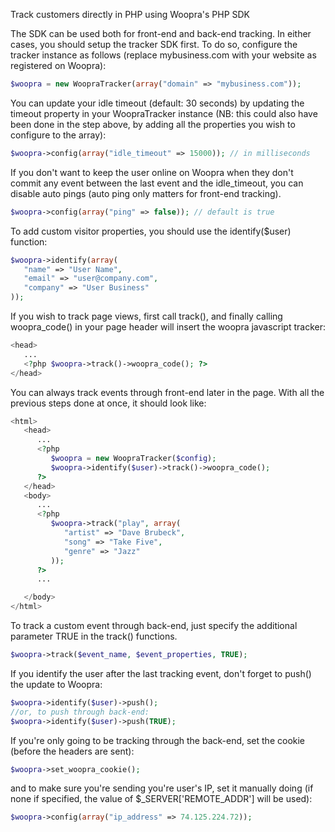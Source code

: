 Track customers directly in PHP using Woopra's PHP SDK

The SDK can be used both for front-end and back-end tracking. In either cases, you should setup the tracker SDK first. To do so, configure the tracker instance as follows (replace mybusiness.com with your website as registered on Woopra):
``` php
$woopra = new WoopraTracker(array("domain" => "mybusiness.com"));
```
You can update your idle timeout (default: 30 seconds) by updating the timeout property in your WoopraTracker instance (NB: this could also have been done in the step above, by adding all the properties you wish to configure to the array):
``` php
$woopra->config(array("idle_timeout" => 15000)); // in milliseconds
```
If you don't want to keep the user online on Woopra when they don't commit any event between the last event and the idle_timeout, you can disable auto pings (auto ping only matters for front-end tracking).
``` php
$woopra->config(array("ping" => false)); // default is true
```
To add custom visitor properties, you should use the identify($user) function:
``` php
$woopra->identify(array(
   "name" => "User Name",
   "email" => "user@company.com",
   "company" => "User Business"
));
```
If you wish to track page views, first call track(), and finally calling woopra_code() in your page header will insert the woopra javascript tracker:
``` php
<head>
   ...
   <?php $woopra->track()->woopra_code(); ?>
</head>

```
You can always track events through front-end later in the page. With all the previous steps done at once, it should look like:
``` php
<html>
   <head>
      ...
      <?php
         $woopra = new WoopraTracker($config);
         $woopra->identify($user)->track()->woopra_code();
      ?>
   </head>
   <body>
      ...
      <?php
         $woopra->track("play", array(
            "artist" => "Dave Brubeck",
            "song" => "Take Five",
            "genre" => "Jazz"
         ));
      ?>
      ...

   </body>
</html>
```
To track a custom event through back-end, just specify the additional parameter TRUE in the track() functions.
``` php
$woopra->track($event_name, $event_properties, TRUE);
```
If you identify the user after the last tracking event, don't forget to push() the update to Woopra:
``` php
$woopra->identify($user)->push();
//or, to push through back-end:
$woopra->identify($user)->push(TRUE);
```
If you're only going to be tracking through the back-end, set the cookie (before the headers are sent):
``` php
$woopra->set_woopra_cookie();
```
and to make sure you're sending you're user's IP, set it manually doing (if none if specified, the value of $_SERVER['REMOTE_ADDR'] will be used):
``` php
$woopra->config(array("ip_address" => 74.125.224.72));
```